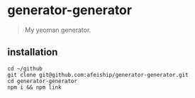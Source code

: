 # generator-generator
> My yeoman generator.

## installation
```shell
cd ~/github
git clone git@github.com:afeiship/generator-generator.git
cd generator-generator
npm i && npm link
```

